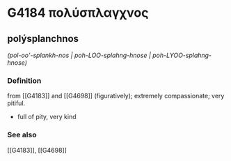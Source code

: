 # G4184 πολύσπλαγχνος

## polýsplanchnos

_(pol-oo'-splankh-nos | poh-LOO-splahng-hnose | poh-LYOO-splahng-hnose)_

### Definition

from [[G4183]] and [[G4698]] (figuratively); extremely compassionate; very pitiful.

- full of pity, very kind

### See also

[[G4183]], [[G4698]]


